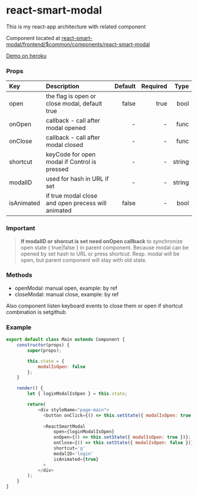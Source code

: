 # react-smart-modal

This is my react-app architecture with related component

Component located at [react-smart-modal/frontend/$common/components/react-smart-modal](https://github.com/soldovskij/react-smart-modal/tree/master/frontend/%24common/components/react-smart-modal)

[Demo on heroku](https://react-smart-modal.herokuapp.com/)

### Props
| Key            | Description                                   | Default   | Required | Type   |
| :------------- |:----------------------------------------------------|----------:|---------:|--------:
| open           | the flag is open or close modal, default true       | false     |true      |bool    |
| onOpen         | callback - call after modal opened                  | -         | -        |func    |
| onClose        | callback - call after modal closed                  | -         | -        |func    |
| shortcut       | keyCode for open modal if Control is pressed        | -         | -        |string  |
| modalID        | used for hash in URL if set                         | -         | -        |string  |
| isAnimated     | if true modal close and open precess will animated | false     | -        |bool    |

### Important
> **If modalID or shorcut is set need onOpen callback** to synchronize open state { true|false } in parent component. Because modal can  be opened by set hash to URL or press shortcut. Resp. modal will be open, but parent component will stay with old state.

### Methods
* openModal: manual open, example: by ref
* closeModal: manual close, example: by ref

Also component listen keyboard events to close them or open if shortcut combination is setgithub

### Example

```javascript
export default class Main extends Component {
    constructor(props) {
        super(props);

        this.state = {
            modalIsOpen: false
        };
    }

    render() {
        let { loginModalIsOpen } = this.state;

        return(
            <div styleName="page-main">
              <button onClick={() => this.setState({ modalIsOpen: true })}>click me</button>
              
              <ReactSmartModal
                  open={loginModalIsOpen}
                  onOpen={() => this.setState({ modalIsOpen: true })};
                  onClose={() => this.setState({ modalIsOpen: false })};
                  shortcut='g'
                  modalID='login'
                  isAnimated={true}
              >
            </div>
        );
    }
}
```
